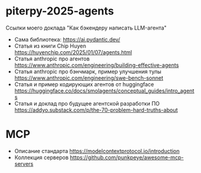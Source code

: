 # piterpy-2025-agents
Ссылки моего доклада "Как бэкендеру написать LLM-агента"

- Сама библиотека: https://ai.pydantic.dev/
- Статья из книги Chip Huyen https://huyenchip.com/2025/01/07/agents.html
- Статья anthropic про агентов https://www.anthropic.com/engineering/building-effective-agents
- Статья anthropic про бэнчмарк, пример улучшения тулы https://www.anthropic.com/engineering/swe-bench-sonnet
- Статья и пример кодирующих агентов от huggingface https://huggingface.co/docs/smolagents/conceptual_guides/intro_agents
- Статья и доклад про будущее агентской разработки ПО https://addyo.substack.com/p/the-70-problem-hard-truths-about

# MCP
- Описание стандарта https://modelcontextprotocol.io/introduction
- Коллекция серверов https://github.com/punkpeye/awesome-mcp-servers
